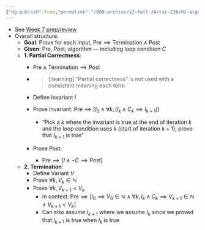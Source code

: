 ```yaml
---
{"dg-publish":true,"permalink":"/900-archive/y2-fall-24/csc-236/02-algorithm-analysis/iterative-correctness-summary/","tags":["cs","lecture","note","university"],"created":"2024-11-07T12:21:30.532-05:00","updated":"2024-12-09T15:39:39.156-05:00"}
---
```



- See [Week 7 prep/review](https://share.goodnotes.com/s/lGJ2KrXoWpIXVM2wVn0jvD)
- Overall structure:
    - **Goal**: Prove for each input, $\text{Pre} \implies \text{Termination} \wedge \text{Post}$
    - **Given**: Pre, Post, algorithm — including loop condition $C$
    - **1. Partial Correctness**:
        - $\text{Pre} \wedge \text{Termination} \implies \text{Post}$

        - > [!warning] “Partial correctness” is not used with a consistent meaning each term

        - Define Invariant $I$
        - Prove Invariant: $\text{Pre} \implies \left[ I_{0} \wedge \forall k, (I_{k} \wedge C_{k} \implies I_{k + 1}) \right]$
            - “Pick a $k$ where the invariant is true at the end of iteration $k$ and the loop condition uses $k$ (start of iteration $k + 1$); prove that $I_{k + 1}$ is true”
        - Prove Post:
            - $\text{Pre} \implies [I \wedge \neg C \implies \text{Post}]$
    - **2. Termination**:
        - Define Variant $V$
        - Prove $\forall k, V_{k} \in \mathbb{N}$
        - Prove $\forall k, V_{k + 1} < V_{k}$
            - In context: $\text{Pre} \implies [I_{0} \implies V_{0} \in \mathbb{N} \wedge \forall k, I_{k} \wedge C_{k} \implies V_{k + 1} \in \mathbb{N} \wedge V_{k + 1} < V_{k}]$
            - Can also assume $I_{k + 1}$ where we assume $I_{k}$ since we proved that $I_{k + 1}$ is true when $I_{k}$ is true

